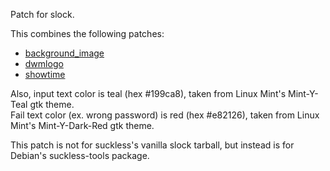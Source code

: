 Patch for slock.

This combines the following patches:  
- [background_image](https://tools.suckless.org/slock/patches/background-image/)
- [dwmlogo](https://tools.suckless.org/slock/patches/dwmlogo/)
- [showtime](https://tools.suckless.org/slock/patches/showtime/)

Also, input text color is teal (hex #199ca8), taken from Linux Mint's Mint-Y-Teal gtk theme.  
Fail text color (ex. wrong password) is red (hex #e82126), taken from Linux Mint's Mint-Y-Dark-Red gtk theme.

This patch is not for suckless's vanilla slock tarball, but instead is for Debian's suckless-tools package.
